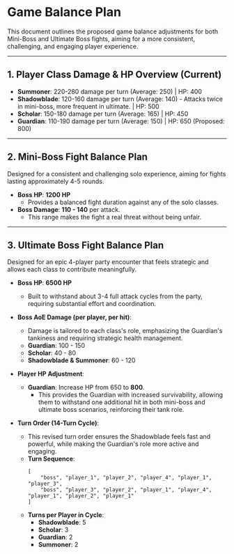 # Game Balance Plan

This document outlines the proposed game balance adjustments for both Mini-Boss and Ultimate Boss fights, aiming for a more consistent, challenging, and engaging player experience.

---

## 1. Player Class Damage & HP Overview (Current)

*   **Summoner**: 220-280 damage per turn (Average: 250) | HP: 400
*   **Shadowblade**: 120-160 damage per turn (Average: 140) - Attacks twice in mini-boss, more frequent in ultimate. | HP: 500
*   **Scholar**: 150-180 damage per turn (Average: 165) | HP: 450
*   **Guardian**: 110-190 damage per turn (Average: 150) | HP: 650 (Proposed: 800)

---

## 2. Mini-Boss Fight Balance Plan

Designed for a consistent and challenging solo experience, aiming for fights lasting approximately 4-5 rounds.

*   **Boss HP**: **1200 HP**
    *   Provides a balanced fight duration against any of the solo classes.
*   **Boss Damage**: **110 - 140** per attack.
    *   This range makes the fight a real threat without being unfair.

---

## 3. Ultimate Boss Fight Balance Plan

Designed for an epic 4-player party encounter that feels strategic and allows each class to contribute meaningfully.

*   **Boss HP**: **6500 HP**
    *   Built to withstand about 3-4 full attack cycles from the party, requiring substantial effort and coordination.

*   **Boss AoE Damage (per player, per hit)**:
    *   Damage is tailored to each class's role, emphasizing the Guardian's tankiness and requiring strategic health management.
    *   **Guardian**: 100 - 150
    *   **Scholar**: 40 - 80
    *   **Shadowblade & Summoner**: 60 - 120

*   **Player HP Adjustment**:
    *   **Guardian**: Increase HP from 650 to **800**.
        *   This provides the Guardian with increased survivability, allowing them to withstand one additional hit in both mini-boss and ultimate boss scenarios, reinforcing their tank role.

*   **Turn Order (14-Turn Cycle)**:
    *   This revised turn order ensures the Shadowblade feels fast and powerful, while making the Guardian's role more active and engaging.
    *   **Turn Sequence**:
        ```
        [
            "boss", "player_1", "player_2", "player_4", "player_1", "player_3",
            "boss", "player_3", "player_2", "player_1", "player_4", "player_1", "player_2", "player_1"
        ]
        ```
    *   **Turns per Player in Cycle**:
        *   **Shadowblade**: 5
        *   **Scholar**: 3
        *   **Guardian**: 2
        *   **Summoner**: 2

